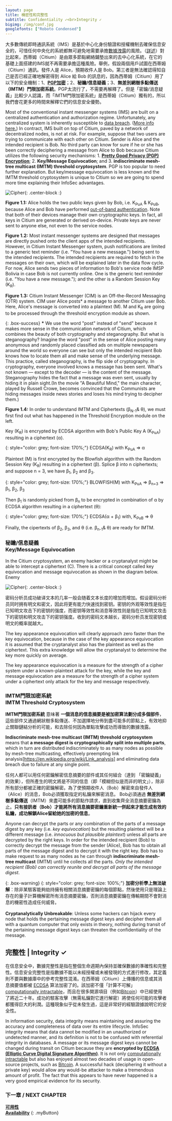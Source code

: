 ```yaml
---
layout: page
title: 機密性和完整性
subtitle: Confidentiality ✓<br>Integrity ✓
bigimg: /img/conf.jpg
googlefonts: ["Roboto Condensed"]
---
```


大多數傳統即時通訊系統（IMS）是基於中心化身份驗證和授權機制去確保信息安全的，可惜任何中央化的系統都無可避免地需要承擔[數據洩露](https://en.wikipedia.org/wiki/Data_breach)的風險。（[詳述](../fallible_providers)）對比起來，西蒂姆（Citium）是由眾多節點網絡鋪墊出來的去中心化系統，在它的基礎上面搭建的IMS就不再需要承擔這種風險。舉例，假設兩個用戶試圖在西蒂姆（Citium）通訊。發件人是 Alice，預期收件人是 Bob。第三者是無法確認得知自己是否已經正確地解密得到 Alice 給 Bob 的訊息的，因為西蒂姆（Citium）用了以下的安全機制：1、[**PGP加密**](https://zh.wikipedia.org/zh-tw/PGP)；2、**秘鑰/信息疑義**；3、__無差別網樹多點傳送（IMTM）__**門限加密系統**。PGP太流行了，不需要再解釋了。但是「密鑰/消息疑義」比較少人認識，而「IMTM門限加密系統」是西蒂姆（Citium）獨有的，所以我們會花更多的時間來解釋它們的信息安全優勢。

Most of the conventional instant messenger systems (IMS) are built on a centralized authentication and authorization regime. Unfortunately, any centralized system is inherently susceptible to [data breach](https://en.wikipedia.org/wiki/Data_breach). ([More info here.](../fallible_providers)) In contract, IMS built on top of Citium, paved by a network of decentralized nodes, is not at risk. For example, suppose that two users are trying to communicate with each other on Citium. Sender is Alice and the intended recipient is Bob. No third party can know for sure if he or she has been correctly deciphering a message from Alice to Bob because Citium utilizes the following security mechanisms: 1. [**Pretty Good Privacy (PGP) Encryption**](https://en.wikipedia.org/wiki/Pretty_Good_Privacy); 2. **Key/Message Equivocation**; and 3. **indiscriminate mesh-tree multicast (IMTM) threshold cryptosystem**. PGP is too popular to need further explanation.  But key/message equivocation is less known and the IMTM threshold cryptosystem is unique to Citium so we are going to spend more time explaining their InfoSec advantages.

![Cipher](/img/citium-data-flow.svg "Citium Off-the-Record Messaging Instant Messenger System"){: .center-block :}



**Figure 1.1:** Alice holds the two public keys given by Bob, i.e. K<sub>PuA</sub> & K<sub>PuB</sub>, because Alice and Bob have performed [out-of-band authentication](../authentication). Note that both of their devices manage their own cryptographic keys. In fact, all keys in Citium are generated or derived on-device. Private keys are never sent to anyone else, not even to the service nodes.

**Figure 1.2:** Most instant messenger systems are designed that messages are directly pushed onto the client apps of the intended recipients. However, in Citium Instant Messenger system, push notifications are limited to a generic text reminder (i.e. "You have a new message.") being sent to the intended recipients. The intended recipients are required to fetch in the messages on their own, which will be explained later in the data flow cycle. For now, Alice sends two pieces of information to Bob's service node IMSP Bolivia in case Bob is not currently online. One is the generic text reminder (i.e. "You have a new message."); and the other is a Random Session Key (K<sub>R</sub>).

**Figure 1.3:** Citium Instant Messenger (CIM) is an Off-the-Record Messaging (OTR) system. CIM  user Alice posts* a message to another Citium user Bob. Here, Alice's message is converted into a plaintext (M). M and K<sub>R</sub> are going to be processed through the threshold encryption module as shown.

{: .box-success}
__*__  We use the word "post" instead of "send" because it makes more sense in the communication network of Citium, which combines the beauty of both cryptography and steganography. But what is steganography? Imagine the word "post" in the sense of Alice posting many anonymous and randomly placed classified ads on multiple newspapers around the world so everyone can see but only the intended recipient Bob knows how to locate them all and make sense of the underlying message. This practice, called steganography, is the flip side of cryptography. In cryptography, everyone involved knows a message has been sent. What's not known — except to the decoder — is the content of the message. Steganography hides the fact that a message was even sent, usually by hiding it in plain sight.(In the movie "A Beautiful Mind," the main character, played by Russell Crowe, becomes convinced that the Communists are hiding messages inside news stories and loses his mind trying to decipher them.)

**Figure 1.4:** In order to understand IMTM and Ciphertexts (β<sub>N-1</sub>& θ), we must first find out what has happened in the Threshold Encryption module on the left.

Key (K<sub>R</sub>) is encrypted by ECDSA algorithm with Bob's Public Key A (K<sub>PuA</sub>) resulting in a ciphertext (α).

{: style="color: grey; font-size: 170%;"}
ECDSA(K<sub>R</sub>) with K<sub>PuA</sub> ⇒ α

Plaintext (M) is first encrypted by the Blowfish algorithm with the Random Session Key (K<sub>R</sub>) resulting in a ciphertext (β). Splice β into n ciphertexts; and suppose n = 3, we have β<sub>1</sub>, β<sub>2</sub> and β<sub>3</sub>.

{: style="color: grey; font-size: 170%;"}
BLOWFISH(M) with K<sub>PuA</sub> ⇒ β<sub>n=3</sub>
⇒ β<sub>1</sub>, β<sub>2</sub>, β<sub>3</sub>

Then β<sub>1</sub> is randomly picked from β<sub>n</sub> to be encrypted in combination of α by ECDSA algorithm resulting in a ciphertext (θ):

{: style="color: grey; font-size: 170%;"}
ECDSA(α + β<sub>1</sub>) with, K<sub>PuB</sub> ⇒ θ

Finally, the cipertexts of β<sub>2</sub>, β<sub>3</sub>, and θ (i.e. β<sub>n-1</sub>& θ) are ready for IMTM.


### 秘鑰/信息疑義<br>Key/Message Equivocation

In the Citium cryptosystem, an enemy hacker or a cryptanalyst might be able to intercept a ciphertext (C). There is a critical concept called key equivocation and message equivocation as shown in the diagram below. Enemy

![Cipher](/img/equivocation.svg "Key/Message Equivocation"){: .center-block :}

密码分析员成功破译文本的几率一般会随着文本长度的增加而增加。假设密码分析员同时拥有明文和密文，因此将更有能力快速找到密钥。密钥的外观等效性是指在已知明文攻击下的密钥的强度，而密钥等效性和消息等效性则是指在已知明文攻击下的密钥和明文攻击下的密钥强度。收到的密码文本越长，密码分析员发现密钥或明文的概率就越大。

The key appearance equivocation will clearly approach zero faster than the key equivocation, because in the case of the key appearance equivocation it is assumed that the cryptanalyst also has the plaintext as well as the ciphertext. This extra knowledge will allow the cryptanalyst to determine the key more quickly on average.

The key appearance equivocation is a measure for the strength of a cipher system under a known-plaintext attack for the key, while the key and message equivocation are a measure for the strength of a cipher system under a ciphertext only attack for the key and message respectively.

### IMTM門限加密系統<br>IMTM Threshold Cryptosystem

**IMTM門限加密系統** 意味著 __一個消息的信息摘要是被加密算法劃分成多個部件__，這些部件又通過網狀樹多點傳送、不加選擇地分佈到盡可能多的節點上，有效地抑止關聯鏈結分析的可能，和去除任何因為單點攻擊成功而導致的數據洩露。

**Indiscriminate mesh-tree multicast (IMTM) threshold cryptosystem** means that __a message digest is cryptographically split into multiple parts__, which in turn are distributed indiscriminately to as many nodes as possible by mesh-tree multicasting, effectively preempting link analysis[https://en.wikipedia.org/wiki/Link_analysis] and eliminating data breach due to failure at any single point.


任何人都可以用任何密鑰解密信息摘要的部件或其任何組合（達到 「密鑰疑義」的效果），但所產生的明文將是不同的信息（即「模糊但似是而非的明文」），除非所有部分都被正確的密鑰解密。為了使預期收件人（Bob）解密來自發件人（Alice）的消息，Bob必須獲取指定的私鑰來解密消息。 Bob必須通過 __無差別網樹多點傳送__（IMTM）來盡可能多的節點作請求，直到收集齊全消息摘要密鑰為止。__只有接訊者（Bob）才能將所有消息摘要密鑰重新統一併起來才能生成有效的私鑰，成功解鎖Alice留給她的加密的信息__。

Anyone can decrypt the parts or any combination of the parts of a message digest by any key (i.e. *key equivocation*) but the resulting plaintext will be a different message (i.e. *innocuous but plausible plaintext*) unless all parts are decrypted by the right keys. In order for the intended recipient (Bob) to correctly decrypt the message from the sender (Alice), Bob has to obtain all parts of the message digest and to decrypt it with the right key. Bob has to make request to as many nodes as he can through **indiscriminate mesh-tree multicast** (IMTM) until he collects all the parts. _Only the intended recipient (Bob) can correctly reunite and decrypt all parts of the message digest_.

{: .box-warning}
{: style="color: grey; font-size: 100%;"}
__加密分析學上無法破解__：除非某駭客能夠劫持擁有相關消息摘要密鑰的每個節點，然後使用只是理論上存在的量子計算機解密所有消息摘要密鑰，否則消息摘要密鑰在傳輸期間不會對消息的機密性造成任何威脅。
<br><br>
__Cryptanalytically Unbreakable__: Unless some hackers can hijack every node that holds the pertaining message digest keys and decipher them all with a quantum computer that only exists in theory, nothing during transit of the pertaining message digest keys can threaten the confidentiality of the message.

## 完整性 | Integrity ✓

在信息安全中，數據完整性是指在整個生命週期內保持並確保數據的準確性和完整性。信息安全完整性是指數據不能以未經授權或未被發現的方式進行修改，其定義則不要與數據庫中的參考完整性混淆。在西蒂姆（Citium）上傳播的信息或其消息摘要值都被 [ECDSA](https://en.wikipedia.org/wiki/Elliptic_Curve_Digital_Signature_Algorithm) 算法加密了的。該加密不僅「計算不可解」[computationally intractable](https://en.wikipedia.org/wiki/Computational_complexity_theory#Intractability)，而且在很多開源項目（例如[Bitcoin](https://en.wikipedia.org/wiki/Bitcoin)）中已經使用了將近二十年。成功的駭客攻擊（無需私鑰對它進行解密）將使任何可能的攻擊者都獲得巨大的利潤。這種現象似乎從未發生過，這是非常好的經驗證據說明它的安全性。

In information security, data integrity means maintaining and assuring the accuracy and completeness of data over its entire lifecycle. InfoSec integrity means that data cannot be modified in an unauthorized or undetected manner, and its definition is not to be confused with referential integrity in databases. A message or its message digest keys cannot be changed during transit on Citium because they are __encrypted by [ECDSA (Elliptic Curve Digital Signature Algorithm)](https://en.wikipedia.org/wiki/Elliptic_Curve_Digital_Signature_Algorithm)__. It is not only [computationally intractable](https://en.wikipedia.org/wiki/Computational_complexity_theory#Intractability) but also has enjoyed almost two decades of usage in open-source projects, such as [Bitcoin](https://en.wikipedia.org/wiki/Bitcoin). A successful hack (deciphering it without a private key) would allow any would-be attacker to make a tremendous amount of profit. The fact that this appears to have never happened is a very good empirical evidence for its security.

### 下一章 / NEXT CHAPTER
[**可用性**](../availability)<br>
[**Availability**](../availability)
{: .myButton}
